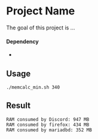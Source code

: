 # Project Name
The goal of this project is ...

#### Dependency
- 

## Usage
```
./memcalc_min.sh 340
```
## Result
```
RAM consumed by Discord: 947 MB
RAM consumed by firefox: 434 MB
RAM consumed by mariadbd: 352 MB
```
